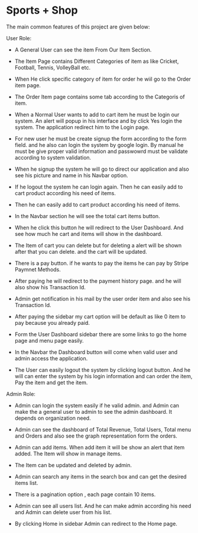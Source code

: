 # Sports + Shop

The main common features of this project are given below:

User Role: 

* A General User can see the item From Our Item Section. 

* The Item Page contains Different Categories of item as like Cricket, Football, Tennis, VolleyBall etc.

* When He click specific category of item for order he wiil go to the Order item page. 

* The Order Item page contains some tab according to the Categoris of item.

* When a Normal User wants to add to cart item he must be login our system. An alert will popup in his interface and by click Yes login the system. The application redirect him to the Login page.

* For new user he must be create signup the form according to the form field. and he also can login the system by google login. By manual he must be give proper valid information and passwowrd must be validate according to system validation.

* When he signup the system he will go to direct our application and also see his picture and name in his Navbar option.

* If he logout the system he can login again. Then he can easily add to cart product according his need of items.

* Then he can easily add to cart product according his need of items.

* In the Navbar section he will see the total cart items button.

* When he click this button he will redirect to the User Dashboard. And see how much he cart and items will show in the dashboard.

* The Item of cart you can delete but for deleting a alert will be shown after that you can delete. and the cart will be updated.

* There is a pay button. if he wants to pay the items he can pay by Stripe Paymnet Methods.

* After paying he will redirect to the payment history page. and he will also show his Transaction Id.

* Admin get notification in his mail by the user order item and also see his Transaction Id.

* After paying the sidebar my cart option will be default as like 0  item to pay because you already paid.

* Form the User Dashboard sidebar there are some links to go the home page and menu page easily.

* In the Navbar the Dashboard button will come when valid user and admin access the application.

* The User can easily logout the system by clicking logout button. And he will can enter the system by his login information and can order the item, Pay the item and get the item.


Admin Role: 


* Admin can login the system easily if he valid admin. and Admin can make the a general user to admin to see the admin dashboard. It depends on organization need.

* Admin can see the dashboard of Total Revenue, Total Users, Total menu and Orders and also see the graph representation form the orders.

* Admin can add items. When add item it will be show an alert that item added. The Item will show in manage items.

* The Item can be updated and deleted by admin.

* Admin can search any items in the search box and can get the desired items list.

* There is a pagination option , each page contain 10 items.

* Admin can see all users list. And he can make admin according his need and Admin can delete user from his list.

* By clicking Home in sidebar Admin can redirect to the Home page.